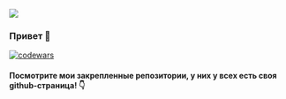 ![](https://img1.picmix.com/output/stamp/normal/9/0/3/6/2066309_ec180.gif)
### Привет 👋

[![codewars](https://www.codewars.com/users/andrnaz/badges/large)](https://www.codewars.com/users/andrnaz)

#### Посмотрите мои закрепленные репозитории, у них у всех есть своя github-страница! 👇
<!--
**AndreNazar/AndreNazar** is a ✨ _special_ ✨ repository because its `README.md` (this file) appears on your GitHub profile.

Here are some ideas to get you started:

- 🔭 I’m currently working on ...
- 🌱 I’m currently learning ...
- 👯 I’m looking to collaborate on ...
- 🤔 I’m looking for help with ...
- 💬 Ask me about ...
- 📫 How to reach me: ...
- 😄 Pronouns: ...
- ⚡ Fun fact: ...
-->
